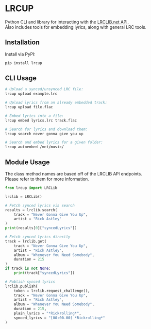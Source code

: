 # LRCUP

Python CLI and library for interacting with the [LRCLIB.net API](https://lrclib.net/).  
Also includes tools for embedding lyrics, along with general LRC tools.

## Installation

Install via PyPI:
```sh
pip install lrcup
```

## CLI Usage

```sh
# Upload a synced/unsynced LRC file:
lrcup upload example.lrc

# Upload lyrics from an already embedded track:
lrcup upload file.flac

# Embed lyrics into a file:
lrcup embed lyrics.lrc track.flac

# Search for lyrics and download them:
lrcup search never gonna give you up

# Search and embed lyrics for a given folder:
lrcup autoembed /mnt/music/
```

## Module Usage

The class method names are based off of the LRCLIB API endpoints.  
Please refer to them for more information.

```py
from lrcup import LRCLib

lrclib = LRCLib()

# Fetch synced lyrics via search
results = lrclib.search(
    track = "Never Gonna Give You Up",
    artist = "Rick Astley"
)
print(results[0]["syncedLyrics"])

# Fetch synced lyrics directly
track = lrclib.get(
    track = "Never Gonna Give You Up",
    artist = "Rick Astley",
    album = "Whenever You Need Somebody",
    duration = 215
)
if track is not None:
    print(track["syncedLyrics"])

# Publish synced lyrics
lrclib.publish(
    token = lrclib.request_challenge(),
    track = "Never Gonna Give You Up",
    artist = "Rick Astley",
    album = "Whenever You Need Somebody",
    duration = 215,
    plain_lyrics = "*Rickrolling*",
    synced_lyrics = "[00:00.00] *Rickrolling*"
)
```
